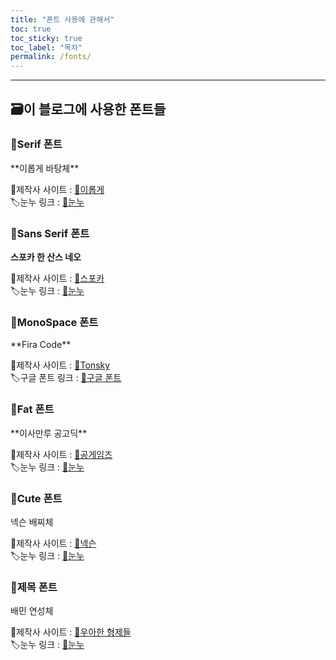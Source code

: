 ```yaml
---
title: "폰트 사용에 관해서"
toc: true
toc_sticky: true
toc_label: "목차"
permalink: /fonts/
---
```

***

## 🗃이 블로그에 사용한 폰트들

### 📄Serif 폰트

<div class='serif' markdown='1'>
**이롭게 바탕체**

🔨제작사 사이트 : <a href='http://font.iropke.com/batang/' target='_blank'>🔗이롭게</a><br>
🏷눈누 링크 : <a href='https://noonnu.cc/font_page/4' target='_blank'>🔗눈누</a>
</div>

### 📄Sans Serif 폰트

**스포카 한 산스 네오**  
  
🔨제작사 사이트 : <a href='https://spoqa.github.io/spoqa-han-sans/ko-KR/' target='_blank'>🔗스포카</a><br>
🏷눈누 링크 : <a href='https://noonnu.cc/font_page/744' target='_blank'>🔗눈누</a>

### 📄MonoSpace 폰트

<div class='mns' markdown='1'>
**Fira Code**

🔨제작사 사이트 : <a href='https://github.com/tonsky/FiraCode' target='_blank'>🔗Tonsky</a><br>
🏷구글 폰트 링크 : <a href='https://fonts.google.com/specimen/Fira+Code' target='_blank'>🔗구글 폰트</a>
</div>

### 📄Fat 폰트

<div class='fat' markdown='1'>
**이사만루 공고딕**

🔨제작사 사이트 : <a href='https://www.gonggames.com/' target='_blank'>🔗공게임즈</a><br>
🏷눈누 링크 : <a href='https://noonnu.cc/font_page/463' target='_blank'>🔗눈누</a>
</div>

### 📄Cute 폰트

<div class='cute' markdown='1'>
넥슨 배찌체

🔨제작사 사이트 : <a href='http://levelup.nexon.com/font/index.aspx' target='_blank'>🔗넥슨</a><br>
🏷눈누 링크 : <a href='https://noonnu.cc/font_page/423' target='_blank'>🔗눈누</a>
</div>

### 📄제목 폰트

<div class='cute-serif' markdown='1'>
배민 연성체

🔨제작사 사이트 : <a href='http://font.woowahan.com/yeonsung/' target='_blank'>🔗우아한 형제들</a><br>
🏷눈누 링크 : <a href='https://noonnu.cc/font_page/54' target='_blank'>🔗눈누</a>
</div>
